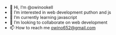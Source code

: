 - 👋 Hi, I’m @owinookell
- 👀 I’m interested in web development puthon and js
- 🌱 I’m currently learning javascript
- 💞️ I’m looking to collaborate on web development 
- 📫 How to reach me owino652@gmail.com
<!---
owinookell/owinookell is a ✨ special ✨ repository because its `README.md` (this file) appears on your GitHub profile.
You can click the Preview link to take a look at your changes.
--->
